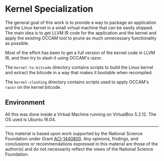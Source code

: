 # Kernel Specialization

The general goal of this work is to provide a way to package an application and the Linux kernel in a small virtual machine that can be easily shipped. The main idea is to get LLVM IR code for the application and the kernel and apply the existing OCCAM tool to prune as much unnecessary functionality as possible. 

Most of the effort has been to get a full version of the kernel code in LLVM IR, and then try to slash it using OCCAM's razor.

The `kernel-to-bitcode` directory contains scripts to build the Linux kernel and extract the bitcode in a way that makes it bootable when recompiled.

The `kernel-slashing` directory contains scripts used to apply OCCAM's `razor` on the kernel bitcode.

## Environment
All this was done inside a Virtual Machine running on VirtualBox 5.2.12. The OS used is Ubuntu 16.04.

---

This material is based upon work supported by the National Science Foundation under Grant [ACI-1440800](http://www.nsf.gov/awardsearch/showAward?AWD_ID=1440800). Any opinions, findings, and conclusions or recommendations expressed in this material are those of the author(s) and do not necessarily reflect the views of the National Science Foundation.
